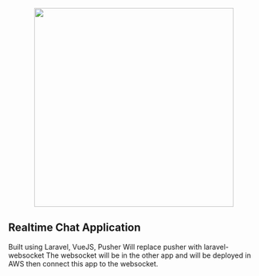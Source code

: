 <p align="center"><img src="https://res.cloudinary.com/practicaldev/image/fetch/s--1Y0JftuS--/c_fill,f_auto,fl_progressive,h_320,q_auto,w_320/https://dev-to-uploads.s3.amazonaws.com/uploads/user/profile_image/336828/8b1868f4-f02e-42a4-bfe3-55858fe9fb6b.png" width="400"></p>

## Realtime Chat Application

Built using Laravel, VueJS, Pusher
Will replace pusher with laravel-websocket
The websocket will be in the other app and will be deployed in AWS then connect this app to the websocket.
